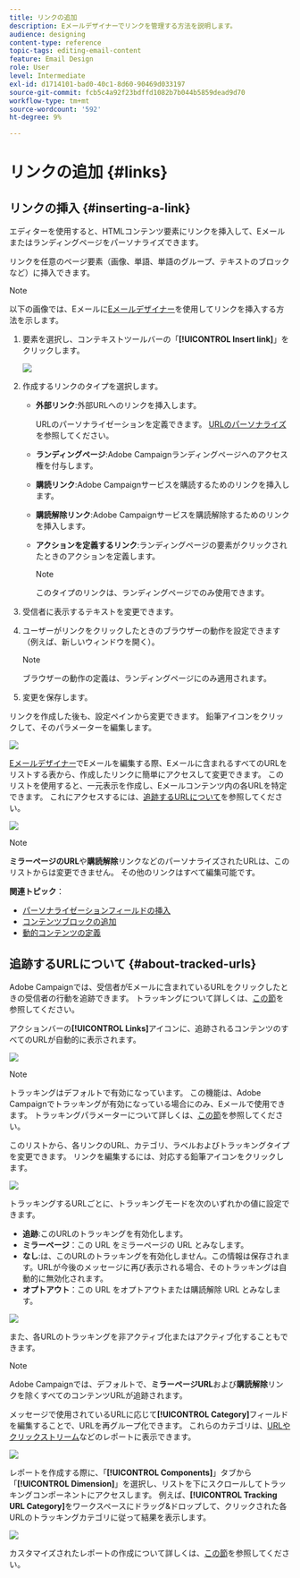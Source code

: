 ```yaml
---
title: リンクの追加
description: Eメールデザイナーでリンクを管理する方法を説明します。
audience: designing
content-type: reference
topic-tags: editing-email-content
feature: Email Design
role: User
level: Intermediate
exl-id: d1714101-bad0-40c1-8d60-90469d033197
source-git-commit: fcb5c4a92f23bdffd1082b7b044b5859dead9d70
workflow-type: tm+mt
source-wordcount: '592'
ht-degree: 9%

---
```


# リンクの追加 {#links}

## リンクの挿入 {#inserting-a-link}

エディターを使用すると、HTMLコンテンツ要素にリンクを挿入して、Eメールまたはランディングページをパーソナライズできます。

リンクを任意のページ要素（画像、単語、単語のグループ、テキストのブロックなど）に挿入できます。

>[!NOTE]
>
>以下の画像では、Eメールに[Eメールデザイナー](../../designing/using/designing-content-in-adobe-campaign.md)を使用してリンクを挿入する方法を示します。

1. 要素を選択し、コンテキストツールバーの「**[!UICONTROL Insert link]**」をクリックします。

   ![](assets/des_insert_link.png)

1. 作成するリンクのタイプを選択します。

   * **外部リンク**:外部URLへのリンクを挿入します。

      URLのパーソナライゼーションを定義できます。 [URLのパーソナライズ](../../designing/using/using-reusable-content.md#creating-a-content-fragment)を参照してください。

   * **ランディングページ**:Adobe Campaignランディングページへのアクセス権を付与します。
   * **購読リンク**:Adobe Campaignサービスを購読するためのリンクを挿入します。
   * **購読解除リンク**:Adobe Campaignサービスを購読解除するためのリンクを挿入します。
   * **アクションを定義するリンク**:ランディングページの要素がクリックされたときのアクションを定義します。

      >[!NOTE]
      >
      >このタイプのリンクは、ランディングページでのみ使用できます。

1. 受信者に表示するテキストを変更できます。
1. ユーザーがリンクをクリックしたときのブラウザーの動作を設定できます（例えば、新しいウィンドウを開く）。

   >[!NOTE]
   >
   >ブラウザーの動作の定義は、ランディングページにのみ適用されます。

1. 変更を保存します。

リンクを作成した後も、設定ペインから変更できます。 鉛筆アイコンをクリックして、そのパラメーターを編集します。

![](assets/des_link_edit.png)

[Eメールデザイナー](../../designing/using/designing-content-in-adobe-campaign.md)でEメールを編集する際、Eメールに含まれるすべてのURLをリストする表から、作成したリンクに簡単にアクセスして変更できます。 このリストを使用すると、一元表示を作成し、Eメールコンテンツ内の各URLを特定できます。 これにアクセスするには、[追跡するURLについて](#about-tracked-urls)を参照してください。

![](assets/des_link_list.png)

>[!NOTE]
>
>**ミラーページのURL**&#x200B;や&#x200B;**購読解除**&#x200B;リンクなどのパーソナライズされたURLは、このリストからは変更できません。 その他のリンクはすべて編集可能です。

**関連トピック**：

* [パーソナライゼーションフィールドの挿入](../../designing/using/personalization.md#inserting-a-personalization-field)
* [コンテンツブロックの追加](../../designing/using/personalization.md#adding-a-content-block)
* [動的コンテンツの定義](../../designing/using/personalization.md#defining-dynamic-content-in-an-email)

## 追跡するURLについて {#about-tracked-urls}

Adobe Campaignでは、受信者がEメールに含まれているURLをクリックしたときの受信者の行動を追跡できます。 トラッキングについて詳しくは、[この節](../../sending/using/tracking-messages.md#about-tracking)を参照してください。

アクションバーの&#x200B;**[!UICONTROL Links]**&#x200B;アイコンに、追跡されるコンテンツのすべてのURLが自動的に表示されます。

![](assets/des_links.png)

>[!NOTE]
>
>トラッキングはデフォルトで有効になっています。 この機能は、Adobe Campaignでトラッキングが有効になっている場合にのみ、Eメールで使用できます。 トラッキングパラメーターについて詳しくは、[この節](../../administration/using/configuring-email-channel.md#tracking-parameters)を参照してください。

このリストから、各リンクのURL、カテゴリ、ラベルおよびトラッキングタイプを変更できます。 リンクを編集するには、対応する鉛筆アイコンをクリックします。

![](assets/des_links_tracking.png)

トラッキングするURLごとに、トラッキングモードを次のいずれかの値に設定できます。

* **追跡**:このURLのトラッキングを有効化します。
* **ミラーページ**：この URL をミラーページの URL とみなします。
* **なし**:は、このURLのトラッキングを有効化しません。この情報は保存されます。URLが今後のメッセージに再び表示される場合、そのトラッキングは自動的に無効化されます。
* **オプトアウト**：この URL をオプトアウトまたは購読解除 URL とみなします。

![](assets/des_link_tracking_type.png)

また、各URLのトラッキングを非アクティブ化またはアクティブ化することもできます。

>[!NOTE]
>
>Adobe Campaignでは、デフォルトで、**ミラーページURL**&#x200B;および&#x200B;**購読解除**&#x200B;リンクを除くすべてのコンテンツURLが追跡されます。

メッセージで使用されているURLに応じて&#x200B;**[!UICONTROL Category]**&#x200B;フィールドを編集することで、URLを再グループ化できます。 これらのカテゴリは、[URLやクリックストリーム](../../reporting/using/urls-and-click-streams.md)などのレポートに表示できます。

![](assets/des_link_tracking_category.png)

レポートを作成する際に、「**[!UICONTROL Components]**」タブから「**[!UICONTROL Dimension]**」を選択し、リストを下にスクロールしてトラッキングコンポーネントにアクセスします。 例えば、**[!UICONTROL Tracking URL Category]**&#x200B;をワークスペースにドラッグ&amp;ドロップして、クリックされた各URLのトラッキングカテゴリに従って結果を表示します。

![](assets/des_link_tracking_report.png)

カスタマイズされたレポートの作成について詳しくは、[この節](../../reporting/using/about-dynamic-reports.md)を参照してください。
